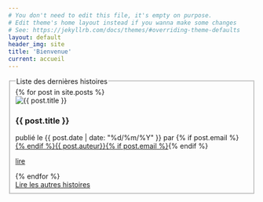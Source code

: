 ```yaml
---
# You don't need to edit this file, it's empty on purpose.
# Edit theme's home layout instead if you wanna make some changes
# See: https://jekyllrb.com/docs/themes/#overriding-theme-defaults
layout: default
header_img: site
title: 'Bienvenue'
current: accueil
---
```

<fieldset>
  <legend>Liste des dernières histoires</legend>
  <div class="row">
    {% for post in site.posts %}
      <div class="col-sm-6 col-md-4">
        <div class="thumbnail">
          <img src="{{ 'files/post-bg.jpg?v=' | append: site.github.build_revision | relative_url }}" alt="{{ post.title }}">
          <div class="caption">
            <h3>{{ post.title }}</h3>
            publié le {{ post.date | date: "%d/%m/%Y" }} par {% if post.email %}<a href="mailto:{{ post.email }}">{% endif %}{{ post.auteur}}{% if post.email %}</a>{% endif %}
            <p><a href="{{ post.url }}" class="btn btn-primary" role="button">lire</a></p>
          </div>
        </div>
      </div>
    {% endfor %}
  </div>
  <a href="histoire/" class="pull-right">Lire les autres histoires</a>
</fieldset>
